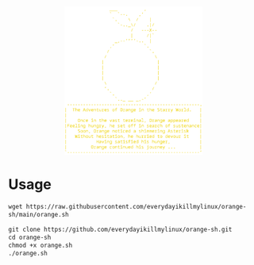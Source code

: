
<p align="center">
  <img src="orange.svg" weight="750" height="300">
</p>


# Usage

```
wget https://raw.githubusercontent.com/everydayikillmylinux/orange-sh/main/orange.sh
```

```
git clone https://github.com/everydayikillmylinux/orange-sh.git
cd orange-sh
chmod +x orange.sh
./orange.sh
```
